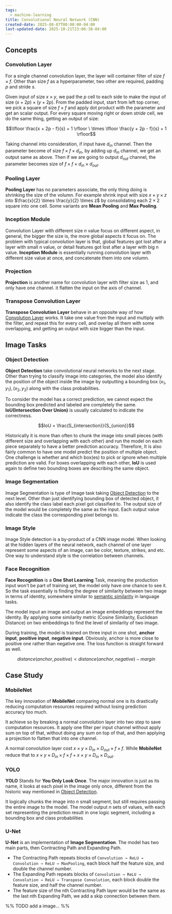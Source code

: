 ```yaml
---
tags:
  - machine-learning
title: Convolutional Neural Network (CNN)
created-date: 2025-08-07T00:00:00-04:00
last-updated-date: 2025-10-21T23:06:38-04:00
---
```


## Concepts

### Convolution Layer

For a single channel convolution layer, the layer will container filter of size $f \times f$. Other than size $f$ as a hyperparameter, two other are required, padding $p$ and stride $s$.

Given input of size $x \times y$, we pad the $p$ cell to each side to make the input of size $(x + 2p) \times (y + 2p)$. From the padded input, start from left top corner, we pick a square of size $f \times f$ and apply dot product with the parameter and get an scalar output. For every square moving right or down $stride$ cell, we do the same thing, getting an output of size:

$$\lfloor \frac{x + 2p - f}{s} + 1 \rfloor \ \times \lfloor \frac{y + 2p - f}{s} + 1 \rfloor$$

Taking channel into consideration, if input have $d_{in}$ channel. Then the parameter become of size $f \times f \times d_{in}$, by adding up $d_{in}$ channel, we get an output same as above. Then if we are going to output $d_{out}$ channel, the parameter becomes size of $f \times f \times d_{in} \times d_{out}$.

### Pooling Layer

**Pooling Layer** has no parameters associate, the only thing doing is shrinking the size of the volumn. For example shrink input with size $x \times y\times z$ into $\frac{x}{2} \times \frac{y}{2} \times z$ by consolidating each $2 \times 2$ square into one cell. Some variants are **Mean Pooling** and **Max Pooling**.

### Inception Module

Convolution Layer with different size $n$ value focus on different aspect, in general, the bigger the size is, the more global aspects it focus on. The problem with typical convolution layer is that, global features got lost after a layer with small n value, or detail features got lost after a layer with big n value. **Inception Module** is essentially running convolution layer with different size value at once, and concatenate them into one volumn.

### Projection

**Projection** is another name for convolution layer with filter size as 1, and only have one channel. it flatten the input on the axis of channel.

### Transpose Convolution Layer

**Transpose Convolution Layer** behave in an opposite way of how [Convolution Layer](#Convolution%20Layer) works. It take one value from the input and multiply with the filter, and repeat this for every cell, and overlay all them with some overlapping, and getting an output with size bigger than the input.

## Image Tasks

### Object Detection

**Object Detection** take convolutional neural networks to the next stage. Other than trying to classify image into categories, the model also identify the position of the object inside the image by outputting a bounding box $(x_1, y_1), (x_2, y_2)$ along with the class probabilities.

To consider the model has a correct prediction, we cannot expect the bounding box predicted and labeled are completely the same. **IoU(Intersection Over Union)** is usually calculated to indicate the correctness.

$$IoU = \frac{S_{intersection}}{S_{union}}$$

Historically it is more than often to chunk the image into small pieces (with different size and overlapping with each other) and run the model on each piece separately to have a better prediction accuracy. Therefore, It is also fairly common to have one model predict the position of multiple object. One challenge is whether and which box(es) to pick or ignore when multiple prediction are valid. For boxes overlapping with each other, **IoU** is used again to define two bounding boxes are describing the same object.

### Image Segmentation

Image Segmentation is type of Image task taking [Object Detection](#Object%20Detection) to the next level. Other than just identifying bounding box of detected object, it also identify the class label each pixel got classified to. The output size of the model would be completely the same as the input. Each output value indicate the class the corresponding pixel belongs to.

### Image Style

Image Style detection is a by-product of a CNN image model. When looking at the hidden layers of the neural network, each channel of one layer represent some aspects of an image, can be color, texture, strikes, and etc. One way to understand style is the correlation between channels.

### Face Recognition

**Face Recognition** is a **One Shot Learning** Task, meaning the production input won't be part of training set, the model only have one chance to see it. So the task essentially is finding the degree of similarity between two image in terms of identity, somewhere similar to [semantic similarity](note/by/developer/natural_language_processing.md#Language%20Tasks) in language tasks.

The model input an image and output an image embeddings represent the identity. By applying some similarity metric (Cosine Similarity, Euclidean Distance) on two embeddings to find the level of similarity of two image.

During training, the model is trained on three input in one shot, **anchor input**, **positive input**, **negative input**. Obviously, anchor is more close to positive one rather than negative one. The loss function is straight forward as well.

$$distance(anchor, positive) \lt distance(anchor, negative) - margin$$

## Case Study

### MobileNet

The key innovation of **MobileNet** comparing normal one is its drastically reducing computation resources required without losing prediction accuracy too much.

It achieve so by breaking a normal convolution layer into two step to save computation resources. It apply one filter per input channel without apply sum on top of that, without doing any sum on top of that, and then applying a projection to flatten that into one channel.

A normal convolution layer cost $x \times y \times D_{in} \times D_{out} \times f \times f$. While **MobileNet** reduce that to $x \times y \times D_{in} \times f \times f + x \times y \times D_{in} \times D_{out}$.

### YOLO

**YOLO** Stands for **You Only Look Once**. The major innovation is just as its name, it looks at each pixel in the image only once, different from the historic way mentioned in [Object Detection](#Object%20Detection).

It logically chunks the image into $n$ small segment, but still requires passing the entire image to the model. The model output $n$ sets of values, with each set representing the prediction result in one logic segment, including a bounding box and class probabilities

### U-Net

**U-Net** is an implementation of **Image Segmentation**. The model has two main parts, then Contracting Path and Expanding Path.
- The Contracting Path repeats blocks of `Convolution → ReLU → Convolution → ReLU → MaxPooling`, each block half the feature size, and double the channel number.
- The Expanding Path repeats blocks of `Convolution → ReLU → Convolution → ReLU → Transpose Convolution`, each block double the feature size, and half the channel number.
- The feature size of the nth Contracting Path layer would be the same as the last nth Expanding Path, we add a skip connection between them.

%% TODO add a image... %%
